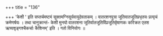 +++
title = "136"

+++
'केशी ' इति सप्तर्चमष्टमं सूक्तमग्निसूर्यवायुदेवताकम् । वातरशनपुत्रा जूतिवातजूतिप्रभृतयः प्रत्यृचं क्रमेणर्षयः । तथा चानुक्रान्तं- केशी मुनयो वातरशना जूतिर्वातजूतिर्विप्रजूतिर्वृषाणकः करिक्रत एतश ऋष्यशृङ्गश्चैकर्चाः कैशिनम्' इति । गतो विनियोगः ॥